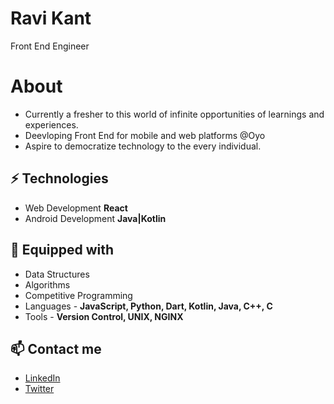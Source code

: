 # Ravi Kant
Front End Engineer 

# About
- Currently a fresher to this world of infinite opportunities of learnings and experiences.
- Deevloping Front End for mobile and web platforms @Oyo
- Aspire to democratize technology to the every individual.

## ⚡ Technologies
- Web Development **React**
- Android Development **Java|Kotlin**

## :toolbox: Equipped with
- Data Structures
- Algorithms
- Competitive Programming
- Languages - **JavaScript, Python, Dart, Kotlin, Java, C++, C**
- Tools - **Version Control, UNIX, NGINX**

## 📫 Contact me
- [LinkedIn](https://www.linkedin.com/in/kavirant/)
- [Twitter](https://twitter.com/kavirant)

<!--
**kavirant/kavirant** is a ✨ _special_ ✨ repository because its `README.md` (this file) appears on your GitHub profile.

Here are some ideas to get you started:

- 🔭 I’m currently working on ...
- 🌱 I’m currently learning ...
- 👯 I’m looking to collaborate on ...
- 🤔 I’m looking for help with ...
- 💬 Ask me about ...
- 📫 How to reach me: ...
- 😄 Pronouns: ...
- ⚡ Fun fact: ...
-->
